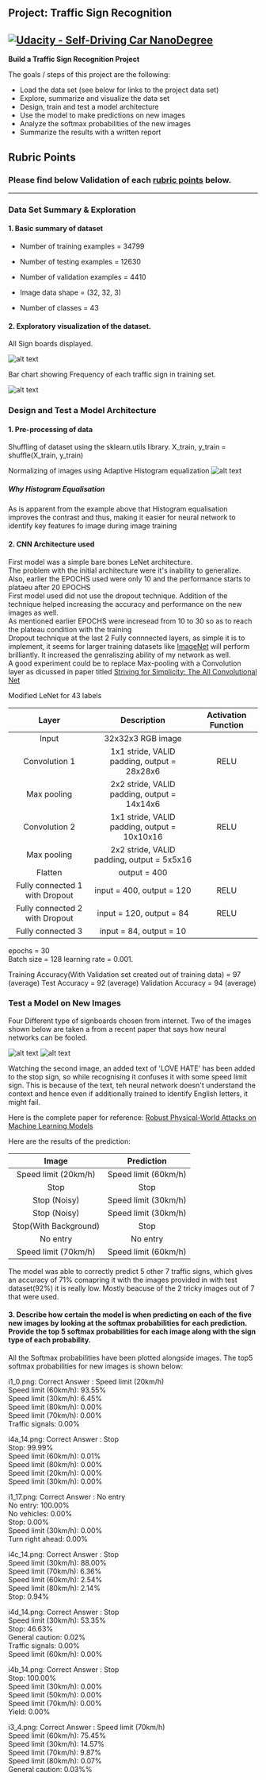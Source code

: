 ## Project: Traffic Sign Recognition
[![Udacity - Self-Driving Car NanoDegree](https://s3.amazonaws.com/udacity-sdc/github/shield-carnd.svg)](http://www.udacity.com/drive)
---

**Build a Traffic Sign Recognition Project**

The goals / steps of this project are the following:
* Load the data set (see below for links to the project data set)
* Explore, summarize and visualize the data set
* Design, train and test a model architecture
* Use the model to make predictions on new images
* Analyze the softmax probabilities of the new images
* Summarize the results with a written report


[//]: # (Image References)

[image1]: ./vis/dataset.png "Visualization 1"
[image2]: ./vis/Traffic_sign_frequency.png "Visualization 2"
[image3]: ./new_test_images/i1_0.png "Traffic Sign 1"
[image4]: ./new_test_images/i1_17.png "Traffic Sign 2"
[image5]: ./new_test_images/i3_4.png "Traffic Sign 2"
[image6]: ./new_test_images/i4a_14.png "Traffic Sign 2"
[image7]: ./new_test_images/i4b_14.png "Traffic Sign 2"
[image8]: ./new_test_images/i4c_14.png "Traffic Sign 2"
[image9]: ./new_test_images/i4d_14.png "Traffic Sign 2"
[image10]: ./vis/histEq.png "Histogram Equalisation Results"
## Rubric Points
### Please find below Validation of each [rubric points](https://review.udacity.com/#!/rubrics/481/view) below.
---

### Data Set Summary & Exploration

#### 1. Basic summary of dataset 	

* Number of training examples = 34799
* Number of testing examples = 12630
* Number of validation examples = 4410

* Image data shape = (32, 32, 3)

* Number of classes = 43

#### 2. Exploratory visualization of the dataset.

All Sign boards displayed.

![alt text][image1]

Bar chart showing Frequency of each traffic sign in training set.

![alt text][image2]

### Design and Test a Model Architecture

#### 1. Pre-processing of data
Shuffling of dataset using the sklearn.utils library.
X_train, y_train = shuffle(X_train, y_train)

Normalizing of images using Adaptive Histogram equalization
![alt text][image10]
##### Why Histogram Equalisation

As is apparent from the example above that Histogram equalisation improves the contrast and thus, making it easier for neural network to identify key features fo image during image training

#### 2. CNN Architecture used
First model was a simple bare bones LeNet architecture.  
The problem with the initial architecture were it's inability to generalize. Also, earlier the EPOCHS used were only 10 and the performance starts to plataeu after 20 EPOCHS  
First model used did not use the dropout technique. Addition of the technique helped increasing the accuracy and performance on the new images as well.  
As mentioned earlier EPOCHS were incresead from 10 to 30 so as to reach the plateau condition with the training  
Dropout technique at the last 2 Fully connnected layers, as simple it is to implement, it seems for larger training datasets like [ImageNet](http://www.image-net.org/) will perform brilliantly. It increased the genraliszing ability of my network as well.  
A good experiment could be to replace Max-pooling with a Convolution layer as dicussed in paper titled [Striving for Simplicity: The All Convolutional Net](https://arxiv.org/abs/1412.6806)

Modified LeNet for 43 labels


| Layer         		|     Description	        					                | Activation Function |
|:---------------------:|:---------------------------------------------:|:-------------------:|
| Input         		| 32x32x3 RGB image   							|
| Convolution 1     	| 1x1 stride, VALID padding, output = 28x28x6 	|	RELU					|											
| Max pooling	      	| 2x2 stride, VALID padding, output = 14x14x6   |
| Convolution 2  	    | 1x1 stride, VALID padding, output = 10x10x16  | RELU					|												
| Max pooling	      	| 2x2 stride, VALID padding, output = 5x5x16    |
| Flatten				| output = 400									|
| Fully connected	1	with Dropout| input = 400, output = 120       	            | RELU					|												
| Fully connected	2	with Dropout| input = 120, output = 84       	            | RELU					|												
| Fully connected	3	| input = 84, output = 10       	            |


epochs = 30  
Batch size = 128 
learning rate = 0.001.

Training Accuracy(With Validation set created out of training data) = 97 (average)
Test Accuracy = 92 (average)
Validation Accuracy = 94 (average)

### Test a Model on New Images

Four Different type of signboards chosen from internet. Two of the images shown below are taken a from a recent paper that says how neural networks can be fooled.

![alt text][image8]
![alt text][image9] 

Watching the second image, an added text of 'LOVE HATE' has been added to the stop sign, so while recognising it confuses it with some speed limit sign. This is because of the text, teh neural network doesn't understand the context and hence even if additionally trained to identify English letters, it might fail.

Here is the complete paper for reference: [Robust Physical-World Attacks on Machine Learning Models](https://arxiv.org/abs/1707.08945) 

Here are the results of the prediction:

| Image			        |     Prediction	        					|
|:---------------------:|:---------------------------------------------:|
| Speed limit (20km/h)       		| Speed limit (60km/h) 									|
| Stop    			  | Stop 										|
| Stop (Noisy)				| Speed limit (30km/h)			|
| Stop (Noisy)				| Speed limit (30km/h)		 |
| Stop(With Background)    			  | Stop 										|
| No entry				| No entry										|
| Speed limit (70km/h)	| Speed limit (60km/h)							|

The model was able to correctly predict 5 other 7 traffic signs, which gives an accuracy of 71% comapring it with the images provided in with test dataset(92%) it is really low. Mostly beacuse of the 2 tricky images out of 7 that were used.
 

#### 3. Describe how certain the model is when predicting on each of the five new images by looking at the softmax probabilities for each prediction. Provide the top 5 softmax probabilities for each image along with the sign type of each probability. 

All the Softmax probabilities have been plotted alongside images.
The top5 softmax probabilities for new images is shown below:

i1_0.png: Correct Answer : Speed limit (20km/h)  
Speed limit (60km/h): 93.55%  
Speed limit (30km/h): 6.45%  
Speed limit (80km/h): 0.00%  
Speed limit (70km/h): 0.00%  
Traffic signals: 0.00%  


i4a_14.png: Correct Answer : Stop  
Stop: 99.99%  
Speed limit (60km/h): 0.01%  
Speed limit (80km/h): 0.00%  
Speed limit (20km/h): 0.00%  
Speed limit (30km/h): 0.00%  


i1_17.png: Correct Answer : No entry  
No entry: 100.00%  
No vehicles: 0.00%  
Stop: 0.00%  
Speed limit (30km/h): 0.00%  
Turn right ahead: 0.00%  


i4c_14.png: Correct Answer : Stop  
Speed limit (30km/h): 88.00%  
Speed limit (70km/h): 6.36%  
Speed limit (60km/h): 2.54%  
Speed limit (80km/h): 2.14%  
Stop: 0.94%  


i4d_14.png: Correct Answer : Stop  
Speed limit (30km/h): 53.35%  
Stop: 46.63%  
General caution: 0.02%  
Traffic signals: 0.00%  
Speed limit (60km/h): 0.00%  

i4b_14.png: Correct Answer : Stop  
Stop: 100.00%  
Speed limit (30km/h): 0.00%  
Speed limit (50km/h): 0.00%  
Speed limit (70km/h): 0.00%  
Yield: 0.00%  


i3_4.png: Correct Answer : Speed limit (70km/h)  
Speed limit (60km/h): 75.45%  
Speed limit (30km/h): 14.57%  
Speed limit (70km/h): 9.87%  
Speed limit (80km/h): 0.07%  
General caution: 0.03%%    


